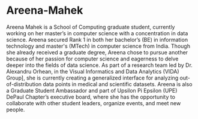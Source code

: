 # Areena-Mahek

Areena Mahek is a School of Computing graduate student, currently working on her master’s in computer science with a concentration in data science. Areena secured Rank 1 in both her bachelor’s (BE) in information technology and master's (MTech) in computer science from India. Though she already received a graduate degree, Areena chose to pursue another because of her passion for computer science and eagerness to delve deeper into the fields of data science. As part of a research team led by Dr. Alexandru Orhean, in the Visual Informatics and Data Analytics (VIDA) Group], she is currently creating a generalized interface for analyzing out-of-distribution data points in medical and scientific datasets. Areena is also a Graduate Student Ambassador and part of Upsilon Pi Epsilon (UPE) DePaul Chapter’s executive board, where she has the opportunity to collaborate with other student leaders, organize events, and meet new people. 
